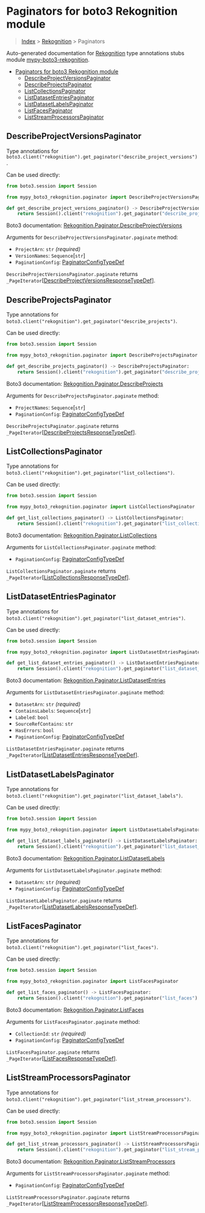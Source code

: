 <a id="paginators-for-boto3-rekognition-module"></a>

# Paginators for boto3 Rekognition module

> [Index](../README.md) > [Rekognition](./README.md) > Paginators

Auto-generated documentation for
[Rekognition](https://boto3.amazonaws.com/v1/documentation/api/latest/reference/services/rekognition.html#Rekognition)
type annotations stubs module
[mypy-boto3-rekognition](https://pypi.org/project/mypy-boto3-rekognition/).

- [Paginators for boto3 Rekognition module](#paginators-for-boto3-rekognition-module)
  - [DescribeProjectVersionsPaginator](#describeprojectversionspaginator)
  - [DescribeProjectsPaginator](#describeprojectspaginator)
  - [ListCollectionsPaginator](#listcollectionspaginator)
  - [ListDatasetEntriesPaginator](#listdatasetentriespaginator)
  - [ListDatasetLabelsPaginator](#listdatasetlabelspaginator)
  - [ListFacesPaginator](#listfacespaginator)
  - [ListStreamProcessorsPaginator](#liststreamprocessorspaginator)

<a id="describeprojectversionspaginator"></a>

## DescribeProjectVersionsPaginator

Type annotations for
`boto3.client("rekognition").get_paginator("describe_project_versions")`.

Can be used directly:

```python
from boto3.session import Session

from mypy_boto3_rekognition.paginator import DescribeProjectVersionsPaginator

def get_describe_project_versions_paginator() -> DescribeProjectVersionsPaginator:
    return Session().client("rekognition").get_paginator("describe_project_versions")
```

Boto3 documentation:
[Rekognition.Paginator.DescribeProjectVersions](https://boto3.amazonaws.com/v1/documentation/api/latest/reference/services/rekognition.html#Rekognition.Paginator.DescribeProjectVersions)

Arguments for `DescribeProjectVersionsPaginator.paginate` method:

- `ProjectArn`: `str` *(required)*
- `VersionNames`: `Sequence`\[`str`\]
- `PaginationConfig`:
  [PaginatorConfigTypeDef](./type_defs.md#paginatorconfigtypedef)

`DescribeProjectVersionsPaginator.paginate` returns
`_PageIterator`\[[DescribeProjectVersionsResponseTypeDef](./type_defs.md#describeprojectversionsresponsetypedef)\].

<a id="describeprojectspaginator"></a>

## DescribeProjectsPaginator

Type annotations for
`boto3.client("rekognition").get_paginator("describe_projects")`.

Can be used directly:

```python
from boto3.session import Session

from mypy_boto3_rekognition.paginator import DescribeProjectsPaginator

def get_describe_projects_paginator() -> DescribeProjectsPaginator:
    return Session().client("rekognition").get_paginator("describe_projects")
```

Boto3 documentation:
[Rekognition.Paginator.DescribeProjects](https://boto3.amazonaws.com/v1/documentation/api/latest/reference/services/rekognition.html#Rekognition.Paginator.DescribeProjects)

Arguments for `DescribeProjectsPaginator.paginate` method:

- `ProjectNames`: `Sequence`\[`str`\]
- `PaginationConfig`:
  [PaginatorConfigTypeDef](./type_defs.md#paginatorconfigtypedef)

`DescribeProjectsPaginator.paginate` returns
`_PageIterator`\[[DescribeProjectsResponseTypeDef](./type_defs.md#describeprojectsresponsetypedef)\].

<a id="listcollectionspaginator"></a>

## ListCollectionsPaginator

Type annotations for
`boto3.client("rekognition").get_paginator("list_collections")`.

Can be used directly:

```python
from boto3.session import Session

from mypy_boto3_rekognition.paginator import ListCollectionsPaginator

def get_list_collections_paginator() -> ListCollectionsPaginator:
    return Session().client("rekognition").get_paginator("list_collections")
```

Boto3 documentation:
[Rekognition.Paginator.ListCollections](https://boto3.amazonaws.com/v1/documentation/api/latest/reference/services/rekognition.html#Rekognition.Paginator.ListCollections)

Arguments for `ListCollectionsPaginator.paginate` method:

- `PaginationConfig`:
  [PaginatorConfigTypeDef](./type_defs.md#paginatorconfigtypedef)

`ListCollectionsPaginator.paginate` returns
`_PageIterator`\[[ListCollectionsResponseTypeDef](./type_defs.md#listcollectionsresponsetypedef)\].

<a id="listdatasetentriespaginator"></a>

## ListDatasetEntriesPaginator

Type annotations for
`boto3.client("rekognition").get_paginator("list_dataset_entries")`.

Can be used directly:

```python
from boto3.session import Session

from mypy_boto3_rekognition.paginator import ListDatasetEntriesPaginator

def get_list_dataset_entries_paginator() -> ListDatasetEntriesPaginator:
    return Session().client("rekognition").get_paginator("list_dataset_entries")
```

Boto3 documentation:
[Rekognition.Paginator.ListDatasetEntries](https://boto3.amazonaws.com/v1/documentation/api/latest/reference/services/rekognition.html#Rekognition.Paginator.ListDatasetEntries)

Arguments for `ListDatasetEntriesPaginator.paginate` method:

- `DatasetArn`: `str` *(required)*
- `ContainsLabels`: `Sequence`\[`str`\]
- `Labeled`: `bool`
- `SourceRefContains`: `str`
- `HasErrors`: `bool`
- `PaginationConfig`:
  [PaginatorConfigTypeDef](./type_defs.md#paginatorconfigtypedef)

`ListDatasetEntriesPaginator.paginate` returns
`_PageIterator`\[[ListDatasetEntriesResponseTypeDef](./type_defs.md#listdatasetentriesresponsetypedef)\].

<a id="listdatasetlabelspaginator"></a>

## ListDatasetLabelsPaginator

Type annotations for
`boto3.client("rekognition").get_paginator("list_dataset_labels")`.

Can be used directly:

```python
from boto3.session import Session

from mypy_boto3_rekognition.paginator import ListDatasetLabelsPaginator

def get_list_dataset_labels_paginator() -> ListDatasetLabelsPaginator:
    return Session().client("rekognition").get_paginator("list_dataset_labels")
```

Boto3 documentation:
[Rekognition.Paginator.ListDatasetLabels](https://boto3.amazonaws.com/v1/documentation/api/latest/reference/services/rekognition.html#Rekognition.Paginator.ListDatasetLabels)

Arguments for `ListDatasetLabelsPaginator.paginate` method:

- `DatasetArn`: `str` *(required)*
- `PaginationConfig`:
  [PaginatorConfigTypeDef](./type_defs.md#paginatorconfigtypedef)

`ListDatasetLabelsPaginator.paginate` returns
`_PageIterator`\[[ListDatasetLabelsResponseTypeDef](./type_defs.md#listdatasetlabelsresponsetypedef)\].

<a id="listfacespaginator"></a>

## ListFacesPaginator

Type annotations for `boto3.client("rekognition").get_paginator("list_faces")`.

Can be used directly:

```python
from boto3.session import Session

from mypy_boto3_rekognition.paginator import ListFacesPaginator

def get_list_faces_paginator() -> ListFacesPaginator:
    return Session().client("rekognition").get_paginator("list_faces")
```

Boto3 documentation:
[Rekognition.Paginator.ListFaces](https://boto3.amazonaws.com/v1/documentation/api/latest/reference/services/rekognition.html#Rekognition.Paginator.ListFaces)

Arguments for `ListFacesPaginator.paginate` method:

- `CollectionId`: `str` *(required)*
- `PaginationConfig`:
  [PaginatorConfigTypeDef](./type_defs.md#paginatorconfigtypedef)

`ListFacesPaginator.paginate` returns
`_PageIterator`\[[ListFacesResponseTypeDef](./type_defs.md#listfacesresponsetypedef)\].

<a id="liststreamprocessorspaginator"></a>

## ListStreamProcessorsPaginator

Type annotations for
`boto3.client("rekognition").get_paginator("list_stream_processors")`.

Can be used directly:

```python
from boto3.session import Session

from mypy_boto3_rekognition.paginator import ListStreamProcessorsPaginator

def get_list_stream_processors_paginator() -> ListStreamProcessorsPaginator:
    return Session().client("rekognition").get_paginator("list_stream_processors")
```

Boto3 documentation:
[Rekognition.Paginator.ListStreamProcessors](https://boto3.amazonaws.com/v1/documentation/api/latest/reference/services/rekognition.html#Rekognition.Paginator.ListStreamProcessors)

Arguments for `ListStreamProcessorsPaginator.paginate` method:

- `PaginationConfig`:
  [PaginatorConfigTypeDef](./type_defs.md#paginatorconfigtypedef)

`ListStreamProcessorsPaginator.paginate` returns
`_PageIterator`\[[ListStreamProcessorsResponseTypeDef](./type_defs.md#liststreamprocessorsresponsetypedef)\].
